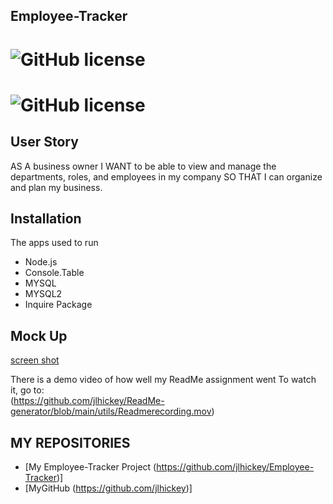 ## Employee-Tracker
 
  
# ![GitHub license](https://img.shields.io/badge/Made%20by-%40jlhickey-orange)
# ![GitHub license](https://img.shields.io/badge/license-MIT-blue.svg)


## User Story
AS A business owner
I WANT to be able to view and manage the departments, roles, and employees in my company
SO THAT I can organize and plan my business.

## Installation
The apps used to run
* Node.js
* Console.Table
* MYSQL
* MYSQL2
* Inquire Package


## Mock Up

 [screen shot](https://github.com/jlhickey/ReadMe-generator/blob/main/readme..png)



There is a demo video of how well my ReadMe assignment went
To watch it, go to:  
 (https://github.com/jlhickey/ReadMe-generator/blob/main/utils/Readmerecording.mov)



## MY REPOSITORIES
- [My Employee-Tracker Project (https://github.com/jlhickey/Employee-Tracker)]
- [MyGitHub (https://github.com/jlhickey)]

 

